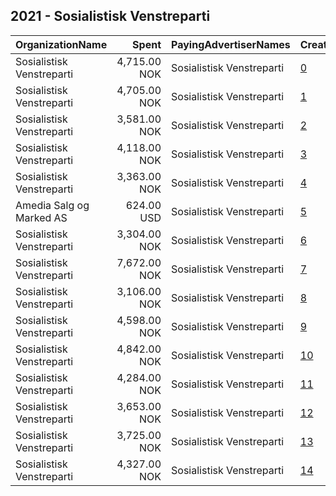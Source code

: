 ## 2021 - Sosialistisk Venstreparti 
|OrganizationName|Spent|PayingAdvertiserNames|CreativeUrls|Impressions|Genders|AgeBrackets|CountryCodes|BillingAddresses|CandidateBallotInformation|
|:---|---:|:---|:---|---:|:---|:---|:---|:---|:---|
|Sosialistisk Venstreparti|4,715.00 NOK|Sosialistisk Venstreparti|[0](https://www.snap.com/political-ads/asset/d897d6435de3ec73eeb0eac29597c816cae1c82a00b6bd31a0234ff7f17fefff?mediaType=mp4)|187,120||18-45|norway|"Hagegata 22,Oslo,0653,NO"||
|Sosialistisk Venstreparti|4,705.00 NOK|Sosialistisk Venstreparti|[1](https://www.snap.com/political-ads/asset/116cb8d94209537203df1b2cec96c89a4ebc8ae9d90736ac9b3750382e676f9a?mediaType=mp4)|222,820||18-45|norway|"Hagegata 22,Oslo,0653,NO"||
|Sosialistisk Venstreparti|3,581.00 NOK|Sosialistisk Venstreparti|[2](https://www.snap.com/political-ads/asset/2df8ef8a2549b37dd1f4efe1f7f184ea7e50c877ff2935b4aae666f9098b3c03?mediaType=mp4)|144,583||18-45|norway|"Hagegata 22,Oslo,0653,NO"||
|Sosialistisk Venstreparti|4,118.00 NOK|Sosialistisk Venstreparti|[3](https://www.snap.com/political-ads/asset/e4f7fc225f40500b596a13698417c7a8ce4511c4bbc4bab29132544b295e9543?mediaType=mp4)|163,481||18-45|norway|"Hagegata 22,Oslo,0653,NO"||
|Sosialistisk Venstreparti|3,363.00 NOK|Sosialistisk Venstreparti|[4](https://www.snap.com/political-ads/asset/15f5eb2767f0c83c360cbc68eade31f0b043cffed3837225272e2005e948019d?mediaType=mp4)|134,050||18-45|norway|"Hagegata 22,Oslo,0653,NO"||
|Amedia Salg og Marked AS|624.00 USD|Sosialistisk Venstreparti|[5](https://www.snap.com/political-ads/asset/b1cd042e3cddcc457c884cc0dc859d0981ae851b2ba5f0a6da9a47f03298264d?mediaType=mp4)|79,416||18+|norway|NO||
|Sosialistisk Venstreparti|3,304.00 NOK|Sosialistisk Venstreparti|[6](https://www.snap.com/political-ads/asset/7c5042719f431696e59fd997bc8c7212884e39dbaaeaa2d8a9f49bfa8d515cd8?mediaType=mp4)|155,553||18-45|norway|"Hagegata 22,Oslo,0653,NO"||
|Sosialistisk Venstreparti|7,672.00 NOK|Sosialistisk Venstreparti|[7](https://www.snap.com/political-ads/asset/3a51f57d28a11f93c1f6469b3b112d7b7dbbd4fb1faebd6aea43c9a522483fa5?mediaType=mp4)|283,973||18-45|norway|"Hagegata 22,Oslo,0653,NO"||
|Sosialistisk Venstreparti|3,106.00 NOK|Sosialistisk Venstreparti|[8](https://www.snap.com/political-ads/asset/e79a90b25ba74444be5387f417ba717548a18dab7833d757f12a940a7294b60c?mediaType=mp4)|146,082||18-45|norway|"Hagegata 22,Oslo,0653,NO"||
|Sosialistisk Venstreparti|4,598.00 NOK|Sosialistisk Venstreparti|[9](https://www.snap.com/political-ads/asset/9db6496f2bc7d7a596d64a3cbd412e4d31e6c6474f4d715bd5db612471d0f07c?mediaType=mp4)|218,828||18-45|norway|"Hagegata 22,Oslo,0653,NO"||
|Sosialistisk Venstreparti|4,842.00 NOK|Sosialistisk Venstreparti|[10](https://www.snap.com/political-ads/asset/16153275c021efbb46315f867c0c67401690eb23649b630ba4ee8dce84c0e3a0?mediaType=mp4)|185,782||18-45|norway|"Hagegata 22,Oslo,0653,NO"||
|Sosialistisk Venstreparti|4,284.00 NOK|Sosialistisk Venstreparti|[11](https://www.snap.com/political-ads/asset/30fa773a9d565d493855b5136e22cf936049939e82c8a3a5c04a4886b132e616?mediaType=mp4)|203,215||18-45|norway|"Hagegata 22,Oslo,0653,NO"||
|Sosialistisk Venstreparti|3,653.00 NOK|Sosialistisk Venstreparti|[12](https://www.snap.com/political-ads/asset/8c09bfa907320ccd53ae6e92bb93111fe063f3d6c8064759b873eae1c532de77?mediaType=mp4)|140,578||18-45|norway|"Hagegata 22,Oslo,0653,NO"||
|Sosialistisk Venstreparti|3,725.00 NOK|Sosialistisk Venstreparti|[13](https://www.snap.com/political-ads/asset/7490f98f835a6e0a1dc5dc271b92d2f350341dcb81e1e9291981138b4665bd5a?mediaType=mp4)|147,478||18-45|norway|"Hagegata 22,Oslo,0653,NO"||
|Sosialistisk Venstreparti|4,327.00 NOK|Sosialistisk Venstreparti|[14](https://www.snap.com/political-ads/asset/858c13d0e1f800db0e50653699d32770f167a2dabb93c1392f48b7cd16634f61?mediaType=mp4)|174,703||18-45|norway|"Hagegata 22,Oslo,0653,NO"||
